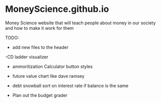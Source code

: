 # MoneyScience.github.io
Money Science website that will teach people about money in our society and how to make it work for them


TODO:
- add new files to the header

-CD ladder visualizer
- ammoritization Calculator button styles
- future value chart like dave ramsey

- debt snowball sort on interest rate if balance is the same

- Plan out the budget grader

